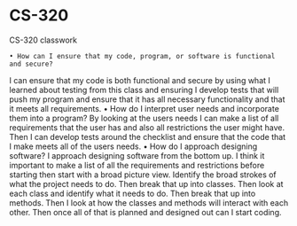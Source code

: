 # CS-320
CS-320 classwork

    • How can I ensure that my code, program, or software is functional and secure?
I can ensure that my code is both functional and secure by using what I learned about testing from this class and ensuring I develop tests that will push my program and 
ensure that it has all necessary functionality and that it meets all requirements. 
    • How do I interpret user needs and incorporate them into a program?
By looking at the users needs I can make a list of all requirements that the user has and also all restrictions the user might have. Then I can develop tests around the 
checklist and ensure that the code that I make meets all of the users needs. 
    • How do I approach designing software?
I approach designing software from the bottom up. I think it important to make a list of all the requirements and restrictions before starting then start with a broad 
picture view. Identify the broad strokes of what the project needs to do. Then break that up into classes. Then look at each class and identify what it needs to do. 
Then break that up into methods. Then I look at how the classes and methods will interact with each other. Then once all of that is planned and designed out can I start 
coding.

